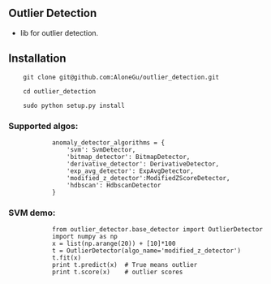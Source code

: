 ## Outlier Detection

* lib for outlier detection.

## Installation

        git clone git@github.com:AloneGu/outlier_detection.git

        cd outlier_detection
        
        sudo python setup.py install

### Supported algos:

                anomaly_detector_algorithms = {
                    'svm': SvmDetector,
                    'bitmap_detector': BitmapDetector,
                    'derivative_detector': DerivativeDetector,
                    'exp_avg_detector': ExpAvgDetector,
                    'modified_z_detector':ModifiedZScoreDetector,
                    'hdbscan': HdbscanDetector
                }


### SVM demo:

                from outlier_detector.base_detector import OutlierDetector
                import numpy as np
                x = list(np.arange(20)) + [10]*100
                t = OutlierDetector(algo_name='modified_z_detector')
                t.fit(x)
                print t.predict(x)  # True means outlier
                print t.score(x)    # outlier scores


